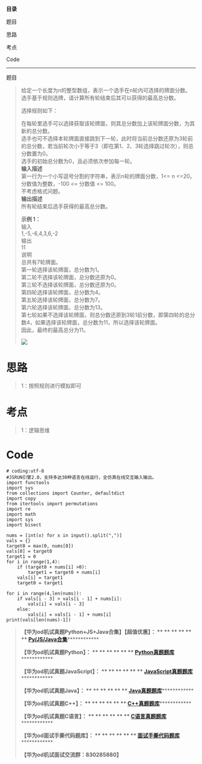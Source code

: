 **目录**

题目

思路

考点

Code

* * *

题目

> 给定一个长度为n的整型数组，表示一个选手在n轮内可选择的牌面分数。选手基于规则选牌，请计算所有轮结束后其可以获得的最高总分数。
>
> 选择规则如下：
>
> 在每轮里选手可以选择获取该轮牌面，则其总分数加上该轮牌面分数，为其新的总分数。  
>  选手也可不选择本轮牌面直接跳到下一轮，此时将当前总分数还原为3轮前的总分数，若当前轮次小于等于3（即在第1、2、3轮选择跳过轮次），则总分数置为0。  
>  选手的初始总分数为0，且必须依次参加每一轮。  
>  **输入描述**  
>  第一行为一个小写逗号分割的字符串，表示n轮的牌面分数，1<= n <=20。  
>  分数值为整数，-100 <= 分数值 <= 100。  
>  不考虑格式问题。  
>  **输出描述**  
>  所有轮结束后选手获得的最高总分数。
>
> **示例 1：**  
>  输入  
>  1,-5,-6,4,3,6,-2  
>  输出  
>  11  
>  说明  
>  总共有7轮牌面。  
>  第一轮选择该轮牌面，总分数为1。  
>  第二轮不选择该轮牌面，总分数还原为0。  
>  第三轮不选择该轮牌面，总分数还原为0。  
>  第四轮选择该轮牌面，总分数为4。  
>  第五轮选择该轮牌面，总分数为7。  
>  第六轮选择该轮牌面，总分数为13。  
>  第七轮如果不选择该轮牌面，则总分数还原到3轮1前分数，即第四轮的总分数4，如果选择该轮牌面，总分数为11，所以选择该轮牌面。  
>  因此，最终的最高总分为11。
>
> ![](https://img-blog.csdnimg.cn/95cf07ba5e654c028f0ba4ed3f65d2cb.jpeg)

# 思路

> 1：按照规则进行模拟即可

# 考点

> 1：逻辑思维

# Code

    
    
    # coding:utf-8
    #JSRUN引擎2.0，支持多达30种语言在线运行，全仿真在线交互输入输出。 
    import functools
    import sys
    from collections import Counter, defaultdict
    import copy
    from itertools import permutations
    import re
    import math
    import sys
    import bisect
     
    nums = [int(x) for x in input().split(",")]
    vals = {}
    target0 = max(0, nums[0])
    vals[0] = target0
    target1 = 0
    for i in range(1,4):
        if (target0 + nums[i] >0):
            target1 = target0 + nums[i]
        vals[i] = target1
        target0 = target1
    
    for i in range(4,len(nums)):
        if vals[i - 3] > vals[i - 1] + nums[i]:
            vals[i] = vals[i - 3]
        else:
            vals[i] = vals[i - 1] + nums[i]
    print(vals[len(nums)-1])

> **【华为od机试真题Python+JS+Java合集】【超值优惠】： ** ** ** ** ** **
> **[Py/JS/Java合集](https://blog.csdn.net/misayaaaaa/category_12258991.html
> "Py/JS/Java合集")****************
>
> **【华为od机试真题Python】： ** ** ** ** ** **
> **[Python真题题库](https://blog.csdn.net/misayaaaaa/category_12111005.html
> "Python真题题库")****************
>
> **【华为od机试真题JavaScript】： ** ** ** ** ** **
> **[JavaScript真题题库](https://blog.csdn.net/misayaaaaa/category_12199270.html
> "JavaScript真题题库")****************
>
> **【华为od机试真题Java】： ** ** ** ** ** **
> **[Java真题题库](https://blog.csdn.net/misayaaaaa/category_12111006.html
> "Java真题题库")****************
>
> **【华为od机试真题C++】： ** ** ** ** ** **
> **[C++真题题库](https://blog.csdn.net/misayaaaaa/category_12036814.html
> "C++真题题库")****************
>
> **【华为od机试真题C语言】： ** ** ** ** ** **
> **[C语言真题题库](https://blog.csdn.net/misayaaaaa/category_12217917.html
> "C语言真题题库")****************
>
> **【华为od面试手撕代码题库】： ** ** ** ** ** **
> **[面试手撕代码题库](https://renjie.blog.csdn.net/article/details/130419388
> "面试手撕代码题库")****************
>
> **【华为od机试面试交流群：830285880】**

